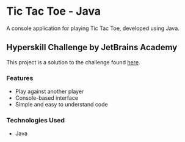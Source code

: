 # Tic Tac Toe - Java

A console application for playing Tic Tac Toe, developed using Java.

## Hyperskill Challenge by JetBrains Academy

This project is a solution to the challenge found [here](https://hyperskill.org/projects/48/stages/259/implement#solutions).

### Features

- Play against another player
- Console-based interface
- Simple and easy to understand code

### Technologies Used

- Java
